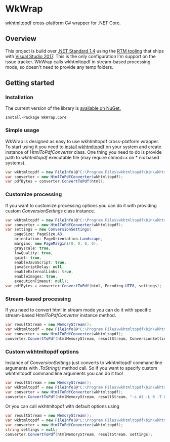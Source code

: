# WkWrap
[wkhtmltopdf](http://wkhtmltopdf.org/) cross-platform C# wrapper for .NET Core.
## Overview
This project is build over [.NET Standard 1.4](https://docs.microsoft.com/en-us/dotnet/articles/standard/library) using the [RTM tooling](https://www.microsoft.com/net/download/core) that ships with [Visual Studio 2017](https://www.visualstudio.com/downloads/). This is the only configuration I'm support on the issue tracker. WkWrap calls wkhtmltopdf in stream-based processing mode, so doesn't need to provide any temp folders.

## Getting started
### Installation
The current version of the library is [available on NuGet.](https://www.nuget.org/packages/WkWrap.Core)
```
Install-Package WkWrap.Core
```
### Simple usage
WkWrap is designed as easy to use wkhtmltopdf cross-platform wrapper. To start using it you need to [install wkhtmltopdf](http://wkhtmltopdf.org/downloads.html) on your system and create instance of *HtmlToPdfConverter* class. One thing you need to do is provide path to *wkhtmltopdf* executable file (may require chmod+x on \* nix based systems).
```csharp
var wkhtmltopdf = new FileInfo(@"C:\Program Files\wkhtmltopdf\bin\wkhtmltopdf.exe");
var converter = new HtmlToPdfConverter(wkhtmltopdf);
var pdfBytes = converter.ConvertToPdf(html);
```
### Customize processing
If you want to customize processing options you can do it with providing custom *ConversionSettings* class instance. 
```csharp
var wkhtmltopdf = new FileInfo(@"C:\Program Files\wkhtmltopdf\bin\wkhtmltopdf.exe");
var converter = new HtmlToPdfConverter(wkhtmltopdf);
var settings = new ConversionSettings(
    pageSize: PageSize.A3,
    orientation: PageOrientation.Landscape,
    margins: new PageMargins(0, 0, 0, 0),
    grayscale: true,
    lowQuality: true,
    quiet: true,
    enableJavaScript: true,
    javaScriptDelay: null,
    enableExternalLinks: true,
    enableImages: true,
    executionTimeout: null);
var pdfBytes = converter.ConvertToPdf(html, Encoding.UTF8, settings);
```
### Stream-based processing
If you need to convert html in stream mode you can do it with specific stream-based *HtmlToPdfConverter* instance method.
```csharp
var resultStream = new MemoryStream();
var wkhtmltopdf = new FileInfo(@"C:\Program Files\wkhtmltopdf\bin\wkhtmltopdf.exe");
var converter = new HtmlToPdfConverter(wkhtmltopdf);
converter.ConvertToPdf(htmlMemoryStream, resultStream, ConversionSettings.Default());
```
### Custom wkhtmltopdf options
Instance of *ConversionSettings* just converts to wkhtmltopdf command line arguments with *.ToString()* method call. So if you want to specify custom wkhtmltopdf command line arguments you can do it too!
```csharp
var resultStream = new MemoryStream();
var wkhtmltopdf = new FileInfo(@"C:\Program Files\wkhtmltopdf\bin\wkhtmltopdf.exe");
var converter = new HtmlToPdfConverter(wkhtmltopdf);
converter.ConvertToPdf(htmlMemoryStream, resultStream, "-s A3 -L 0 -T 0 -B 0 -R 0 -g -q");
```
Or you can call wkhtmltopdf with default options using
```csharp
var resultStream = new MemoryStream();
var wkhtmltopdf = new FileInfo(@"C:\Program Files\wkhtmltopdf\bin\wkhtmltopdf.exe");
var converter = new HtmlToPdfConverter(wkhtmltopdf);
string settings = null;
converter.ConvertToPdf(htmlMemoryStream, resultStream, settings);
```